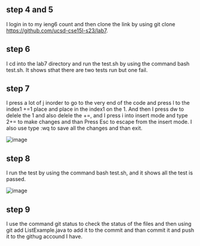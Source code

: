 ## step 4 and 5
I login in to my ieng6 count and then clone the link by using git clone https://github.com/ucsd-cse15l-s23/lab7. 
## step 6
I cd into the lab7 directory and run the test.sh by using the command bash test.sh. It shows sthat there are two tests run but one fail. 
## step 7
I press a lot of j inorder to go to the very end of the code and press l to the index1 +=1 place and place in the index1 on the 1. And then I press dw to delele the 1 and also delele the +=, and I press i into insert mode and type 2<space>+=<space> to make changes and than Press Esc to escape from the insert mode. I also use type :wq<enter> to save all the changes and than exit.

![image]("changevalue.png")
## step 8
I run the test by using the command bash test.sh, and it shows all the test is passed.

![image]("testpass.png")

## step 9
I use the command git status to check the status of the files and then using git add ListExample.java to add it to the commit and than commit it and push it to the githug accound I have. 
